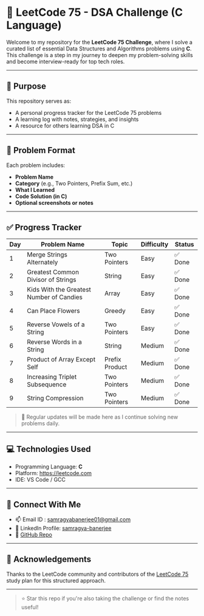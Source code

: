 # 🧠 LeetCode 75 - DSA Challenge (C Language)

Welcome to my repository for the **LeetCode 75 Challenge**, where I solve a curated list of essential Data Structures and Algorithms problems using **C**. This challenge is a step in my journey to deepen my problem-solving skills and become interview-ready for top tech roles.

---

## 🚀 Purpose

This repository serves as:
- A personal progress tracker for the LeetCode 75 problems
- A learning log with notes, strategies, and insights
- A resource for others learning DSA in C

---

## 🧩 Problem Format

Each problem includes:
- **Problem Name**
- **Category** (e.g., Two Pointers, Prefix Sum, etc.)
- **What I Learned**
- **Code Solution (in C)**
- **Optional screenshots or notes**

---

## ✅ Progress Tracker

| Day | Problem Name                         | Topic             | Difficulty | Status  |
|-----|--------------------------------------|--------------------|------------|---------|
| 1   | Merge Strings Alternately            | Two Pointers       | Easy       | ✅ Done |
| 2   | Greatest Common Divisor of Strings   | String             | Easy       | ✅ Done |
| 3   | Kids With the Greatest Number of Candies | Array          | Easy       | ✅ Done |
| 4   | Can Place Flowers                    | Greedy             | Easy       | ✅ Done |
| 5   | Reverse Vowels of a String           | Two Pointers       | Easy       | ✅ Done |
| 6   | Reverse Words in a String            | String             | Medium     | ✅ Done |
| 7   | Product of Array Except Self         | Prefix Product     | Medium     | ✅ Done |
| 8   | Increasing Triplet Subsequence       | Two Pointers       | Medium     | ✅ Done |
| 9   | String Compression                   | Two Pointers       | Medium     | ✅ Done |

> 📌 Regular updates will be made here as I continue solving new problems daily.

---

## 💻 Technologies Used

- Programming Language: **C**
- Platform: https://leetcode.com
- IDE: VS Code / GCC

---

## 📎 Connect With Me

- 📫 Email ID : samragyabanerjee01@gmail.com
- 💼 LinkedIn Profile: [samragya-banerjee](https://www.linkedin.com/in/samragya-banerjee-7a7165322)
- 🔗 [GitHub Repo](https://github.com/Samragya013/LeetCode75)

---

## 🙌 Acknowledgements

Thanks to the LeetCode community and contributors of the [LeetCode 75](https://leetcode.com/study-plan/leetcode-75/) study plan for this structured approach.

---

> ⭐ Star this repo if you're also taking the challenge or find the notes useful!
